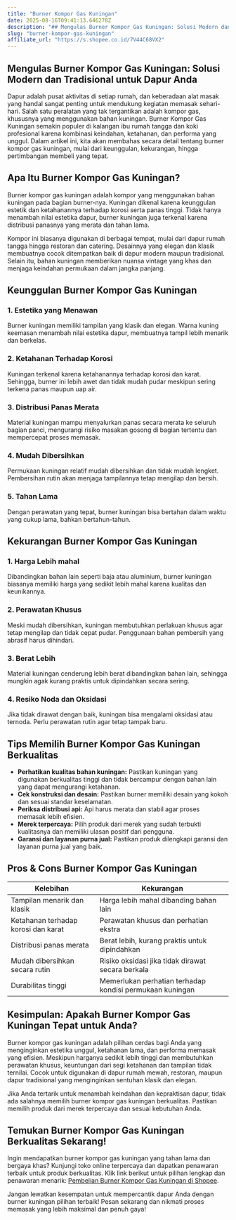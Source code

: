 ```yaml
---
title: "Burner Kompor Gas Kuningan"
date: 2025-08-16T09:41:13.646278Z
description: "## Mengulas Burner Kompor Gas Kuningan: Solusi Modern dan Tradisional untuk Dapur Anda..."
slug: "burner-kompor-gas-kuningan"
affiliate_url: "https://s.shopee.co.id/7V44C68VX2"
---
```

## Mengulas Burner Kompor Gas Kuningan: Solusi Modern dan Tradisional untuk Dapur Anda

Dapur adalah pusat aktivitas di setiap rumah, dan keberadaan alat masak yang handal sangat penting untuk mendukung kegiatan memasak sehari-hari. Salah satu peralatan yang tak tergantikan adalah kompor gas, khususnya yang menggunakan bahan kuningan. Burner Kompor Gas Kuningan semakin populer di kalangan ibu rumah tangga dan koki profesional karena kombinasi keindahan, ketahanan, dan performa yang unggul. Dalam artikel ini, kita akan membahas secara detail tentang burner kompor gas kuningan, mulai dari keunggulan, kekurangan, hingga pertimbangan membeli yang tepat.

## Apa Itu Burner Kompor Gas Kuningan?

Burner kompor gas kuningan adalah kompor yang menggunakan bahan kuningan pada bagian burner-nya. Kuningan dikenal karena keunggulan estetik dan ketahanannya terhadap korosi serta panas tinggi. Tidak hanya menambah nilai estetika dapur, burner kuningan juga terkenal karena distribusi panasnya yang merata dan tahan lama.

Kompor ini biasanya digunakan di berbagai tempat, mulai dari dapur rumah tangga hingga restoran dan catering. Desainnya yang elegan dan klasik membuatnya cocok ditempatkan baik di dapur modern maupun tradisional. Selain itu, bahan kuningan memberikan nuansa vintage yang khas dan menjaga keindahan permukaan dalam jangka panjang.

## Keunggulan Burner Kompor Gas Kuningan

### 1. Estetika yang Menawan
Burner kuningan memiliki tampilan yang klasik dan elegan. Warna kuning keemasan menambah nilai estetika dapur, membuatnya tampil lebih menarik dan berkelas.

### 2. Ketahanan Terhadap Korosi
Kuningan terkenal karena ketahanannya terhadap korosi dan karat. Sehingga, burner ini lebih awet dan tidak mudah pudar meskipun sering terkena panas maupun uap air.

### 3. Distribusi Panas Merata
Material kuningan mampu menyalurkan panas secara merata ke seluruh bagian panci, mengurangi risiko masakan gosong di bagian tertentu dan mempercepat proses memasak.

### 4. Mudah Dibersihkan
Permukaan kuningan relatif mudah dibersihkan dan tidak mudah lengket. Pembersihan rutin akan menjaga tampilannya tetap mengilap dan bersih.

### 5. Tahan Lama
Dengan perawatan yang tepat, burner kuningan bisa bertahan dalam waktu yang cukup lama, bahkan bertahun-tahun.

## Kekurangan Burner Kompor Gas Kuningan

### 1. Harga Lebih mahal
Dibandingkan bahan lain seperti baja atau aluminium, burner kuningan biasanya memiliki harga yang sedikit lebih mahal karena kualitas dan keunikannya.

### 2. Perawatan Khusus
Meski mudah dibersihkan, kuningan membutuhkan perlakuan khusus agar tetap mengilap dan tidak cepat pudar. Penggunaan bahan pembersih yang abrasif harus dihindari.

### 3. Berat Lebih
Material kuningan cenderung lebih berat dibandingkan bahan lain, sehingga mungkin agak kurang praktis untuk dipindahkan secara sering.

### 4. Resiko Noda dan Oksidasi
Jika tidak dirawat dengan baik, kuningan bisa mengalami oksidasi atau ternoda. Perlu perawatan rutin agar tetap tampak baru.

## Tips Memilih Burner Kompor Gas Kuningan Berkualitas

- **Perhatikan kualitas bahan kuningan:** Pastikan kuningan yang digunakan berkualitas tinggi dan tidak bercampur dengan bahan lain yang dapat mengurangi ketahanan.
- **Cek konstruksi dan desain:** Pastikan burner memiliki desain yang kokoh dan sesuai standar keselamatan.
- **Periksa distribusi api:** Api harus merata dan stabil agar proses memasak lebih efisien.
- **Merek terpercaya:** Pilih produk dari merek yang sudah terbukti kualitasnya dan memiliki ulasan positif dari pengguna.
- **Garansi dan layanan purna jual:** Pastikan produk dilengkapi garansi dan layanan purna jual yang baik.

## Pros & Cons Burner Kompor Gas Kuningan

| Kelebihan                                  | Kekurangan                                                      |
|--------------------------------------------|-----------------------------------------------------------------|
| Tampilan menarik dan klasik             | Harga lebih mahal dibanding bahan lain                         |
| Ketahanan terhadap korosi dan karat     | Perawatan khusus dan perhatian ekstra                          |
| Distribusi panas merata                  | Berat lebih, kurang praktis untuk dipindahkan                 |
| Mudah dibersihkan secara rutin          | Risiko oksidasi jika tidak dirawat secara berkala             |
| Durabilitas tinggi                     | Memerlukan perhatian terhadap kondisi permukaan kuningan     |

## Kesimpulan: Apakah Burner Kompor Gas Kuningan Tepat untuk Anda?

Burner kompor gas kuningan adalah pilihan cerdas bagi Anda yang menginginkan estetika unggul, ketahanan lama, dan performa memasak yang efisien. Meskipun harganya sedikit lebih tinggi dan membutuhkan perawatan khusus, keuntungan dari segi ketahanan dan tampilan tidak ternilai. Cocok untuk digunakan di dapur rumah mewah, restoran, maupun dapur tradisional yang menginginkan sentuhan klasik dan elegan.

Jika Anda tertarik untuk menambah keindahan dan kepraktisan dapur, tidak ada salahnya memilih burner kompor gas kuningan berkualitas. Pastikan memilih produk dari merek terpercaya dan sesuai kebutuhan Anda.

## Temukan Burner Kompor Gas Kuningan Berkualitas Sekarang!

Ingin mendapatkan burner kompor gas kuningan yang tahan lama dan bergaya khas? Kunjungi toko online terpercaya dan dapatkan penawaran terbaik untuk produk berkualitas. Klik link berikut untuk pilihan lengkap dan penawaran menarik: [Pembelian Burner Kompor Gas Kuningan di Shopee](https://s.shopee.co.id/7V44C68VX2).

Jangan lewatkan kesempatan untuk mempercantik dapur Anda dengan burner kuningan pilihan terbaik! Pesan sekarang dan nikmati proses memasak yang lebih maksimal dan penuh gaya!